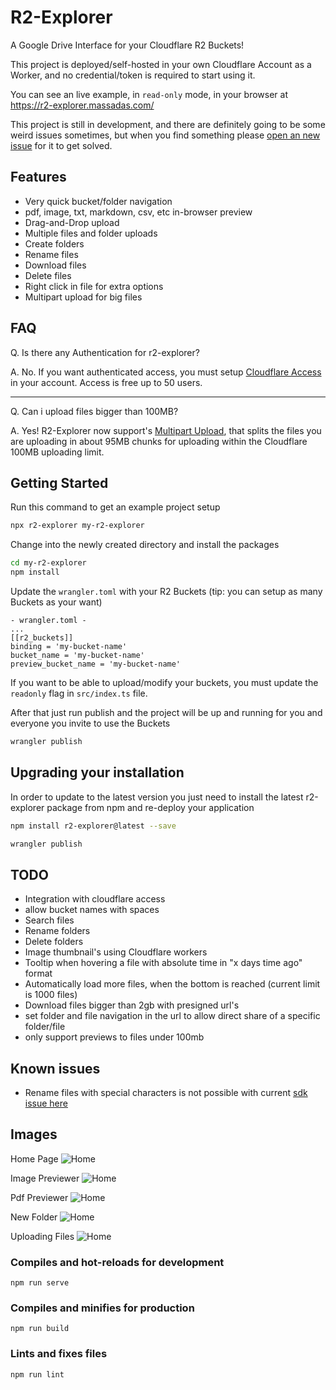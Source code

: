 # R2-Explorer

A Google Drive Interface for your Cloudflare R2 Buckets!

This project is deployed/self-hosted in your own Cloudflare Account as a Worker, and no credential/token is required to start using it.

You can see an live example, in `read-only` mode, in your browser at https://r2-explorer.massadas.com/

This project is still in development, and there are definitely going to be some weird issues sometimes, but when you find something
please [open an new issue](https://github.com/G4brym/R2-Explorer/issues/new) for it to get solved.

## Features

- Very quick bucket/folder navigation
- pdf, image, txt, markdown, csv, etc in-browser preview
- Drag-and-Drop upload
- Multiple files and folder uploads
- Create folders
- Rename files
- Download files
- Delete files
- Right click in file for extra options
- Multipart upload for big files


## FAQ

Q. Is there any Authentication for r2-explorer?

A. No. If you want authenticated access, you must setup [Cloudflare Access](https://www.cloudflare.com/products/zero-trust/access/) in your account.
Access is free up to 50 users.

___

Q. Can i upload files bigger than 100MB?

A. Yes! R2-Explorer now support's [Multipart Upload](https://developers.cloudflare.com/r2/data-access/workers-api/workers-multipart-usage/),
that splits the files you are uploading in about 95MB chunks for uploading within the Cloudflare 100MB uploading limit.


## Getting Started

Run this command to get an example project setup

```bash
npx r2-explorer my-r2-explorer
```

Change into the newly created directory and install the packages

```bash
cd my-r2-explorer
npm install
```

Update the `wrangler.toml` with your R2 Buckets (tip: you can setup as many Buckets as your want)

```
- wrangler.toml -
...
[[r2_buckets]]
binding = 'my-bucket-name'
bucket_name = 'my-bucket-name'
preview_bucket_name = 'my-bucket-name'
```

If you want to be able to upload/modify your buckets, you must update the `readonly` flag in `src/index.ts` file.

After that just run publish and the project will be up and running for you and everyone you invite to use the Buckets

```bash
wrangler publish
```

## Upgrading your installation
In order to update to the latest version you just need to install the latest r2-explorer package from npm and re-deploy your application

```bash
npm install r2-explorer@latest --save
```

```bash
wrangler publish
```


## TODO

- Integration with cloudflare access
- allow bucket names with spaces
- Search files
- Rename folders
- Delete folders
- Image thumbnail's using Cloudflare workers
- Tooltip when hovering a file with absolute time in "x days time ago" format
- Automatically load more files, when the bottom is reached (current limit is 1000 files)
- Download files bigger than 2gb with presigned url's
- set folder and file navigation in the url to allow direct share of a specific folder/file
- only support previews to files under 100mb

## Known issues

- Rename files with special characters is not possible with current [sdk issue here](https://github.com/aws/aws-sdk-js/issues/1949)

## Images

Home Page
![Home](https://github.com/G4brym/R2-Explorer/raw/main/docs/images/home.png)

Image Previewer
![Home](https://github.com/G4brym/R2-Explorer/raw/main/docs/images/image-preview.png)

Pdf Previewer
![Home](https://github.com/G4brym/R2-Explorer/raw/main/docs/images/pdf-preview.png)

New Folder
![Home](https://github.com/G4brym/R2-Explorer/raw/main/docs/images/new-folder.png)

Uploading Files
![Home](https://github.com/G4brym/R2-Explorer/raw/main/docs/images/uploading-files.png)

### Compiles and hot-reloads for development

```
npm run serve
```

### Compiles and minifies for production

```
npm run build
```

### Lints and fixes files

```
npm run lint
```
